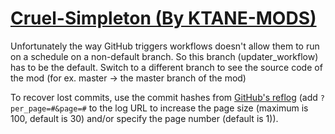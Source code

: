 # [Cruel-Simpleton (By KTANE-MODS)](https://github.com/KTANE-MODS/Cruel-Simpleton)

Unfortunately the way GitHub triggers workflows doesn't allow them to run on a schedule on a non-default branch. So this branch (updater_workflow) has to be the default. Switch to a different branch to see the source code of the mod (for ex. master -> the master branch of the mod)

To recover lost commits, use the commit hashes from [GitHub's reflog](https://api.github.com/repos/KtaneModules/Cruel-Simpleton-KTANE-MODS/events) (add `?per_page=#&page=#` to the log URL to increase the page size (maximum is 100, default is 30) and/or specify the page number (default is 1)).
